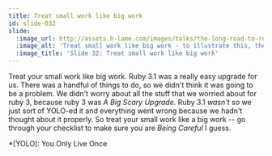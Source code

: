 ```yaml
---
title: Treat small work like big work
id: slide-032
slide:
  :image_url: http://assets.h-lame.com/images/talks/the-long-road-to-ruby-3-0-vs-the-short-road-to-ruby-3-1/slides/032.png
  :image_alt: 'Treat small work like big work - to illustrate this, there is a big red bomb graphic; text: Treat small work like big work'
  :image_title: 'Slide 32: Treat small work like big work'
---
```

Treat your small work like big work.  Ruby 3.1 was a really easy upgrade for us.  There was a handful of things to do, so we didn't think it was going to be a problem.  We didn't worry about all the stuff that we worried about for ruby 3, because ruby 3 was _A Big Scary Upgrade_.  Ruby 3.1 _wasn't_ so we just sort of YOLO-ed it and everything went wrong because we hadn't thought about it properly.  So treat your small work like a big work -- go through your checklist to make sure you are _Being Careful_ I guess.

*[YOLO]: You Only Live Once
